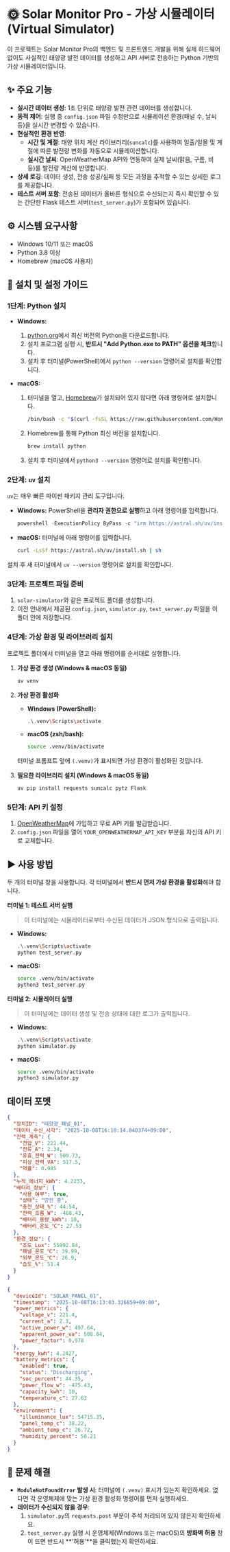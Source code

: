 

# 🌞 Solar Monitor Pro - 가상 시뮬레이터 (Virtual Simulator)

이 프로젝트는 Solar Monitor Pro의 백엔드 및 프론트엔드 개발을 위해 실제 하드웨어 없이도 사실적인 태양광 발전 데이터를 생성하고 API 서버로 전송하는 Python 기반의 가상 시뮬레이터입니다.

## ✨ 주요 기능

  - **실시간 데이터 생성**: 1초 단위로 태양광 발전 관련 데이터를 생성합니다.
  - **동적 제어**: 실행 중 `config.json` 파일 수정만으로 시뮬레이션 환경(패널 수, 날씨 등)을 실시간 변경할 수 있습니다.
  - **현실적인 환경 반영**:
      - **시간 및 계절**: 태양 위치 계산 라이브러리(`suncalc`)를 사용하여 일출/일몰 및 계절에 따른 발전량 변화를 자동으로 시뮬레이션합니다.
      - **실시간 날씨**: OpenWeatherMap API와 연동하여 실제 날씨(맑음, 구름, 비 등)를 발전량 계산에 반영합니다.
  - **상세 로깅**: 데이터 생성, 전송 성공/실패 등 모든 과정을 추적할 수 있는 상세한 로그를 제공합니다.
  - **테스트 서버 포함**: 전송된 데이터가 올바른 형식으로 수신되는지 즉시 확인할 수 있는 간단한 Flask 테스트 서버(`test_server.py`)가 포함되어 있습니다.

## ⚙️ 시스템 요구사항

  - Windows 10/11 또는 macOS
  - Python 3.8 이상
  - Homebrew (macOS 사용자)

## 🚀 설치 및 설정 가이드

### 1단계: Python 설치

  - **Windows:**

    1.  [python.org](https://python.org/)에서 최신 버전의 Python을 다운로드합니다.
    2.  설치 프로그램 실행 시, **반드시 "Add Python.exe to PATH" 옵션을 체크**합니다.
    3.  설치 후 터미널(PowerShell)에서 `python --version` 명령어로 설치를 확인합니다.

  - **macOS:**

    1.  터미널을 열고, [Homebrew](https://www.google.com/search?q=https://brew.sh/index_ko)가 설치되어 있지 않다면 아래 명령어로 설치합니다.
        ```bash
        /bin/bash -c "$(curl -fsSL https://raw.githubusercontent.com/Homebrew/install/HEAD/install.sh)"
        ```
    2.  Homebrew를 통해 Python 최신 버전을 설치합니다.
        ```bash
        brew install python
        ```
    3.  설치 후 터미널에서 `python3 --version` 명령어로 설치를 확인합니다.

### 2단계: `uv` 설치

`uv`는 매우 빠른 파이썬 패키지 관리 도구입니다.

  - **Windows:**
    PowerShell을 **관리자 권한으로 실행**하고 아래 명령어를 입력합니다.

    ```powershell
    powershell -ExecutionPolicy ByPass -c "irm https://astral.sh/uv/install.ps1 | iex"
    ```

  - **macOS:**
    터미널에 아래 명령어를 입력합니다.

    ```bash
    curl -LsSf https://astral.sh/uv/install.sh | sh
    ```

설치 후 새 터미널에서 `uv --version` 명령어로 설치를 확인합니다.

### 3단계: 프로젝트 파일 준비

1.  `solar-simulator`와 같은 프로젝트 폴더를 생성합니다.
2.  이전 안내에서 제공된 `config.json`, `simulator.py`, `test_server.py` 파일을 이 폴더 안에 저장합니다.

### 4단계: 가상 환경 및 라이브러리 설치

프로젝트 폴더에서 터미널을 열고 아래 명령어를 순서대로 실행합니다.

1.  **가상 환경 생성 (Windows & macOS 동일)**

    ```bash
    uv venv
    ```

2.  **가상 환경 활성화**

      - **Windows (PowerShell):**
        ```bash
        .\.venv\Scripts\activate
        ```
      - **macOS (zsh/bash):**
        ```bash
        source .venv/bin/activate
        ```

    터미널 프롬프트 앞에 `(.venv)`가 표시되면 가상 환경이 활성화된 것입니다.

3.  **필요한 라이브러리 설치 (Windows & macOS 동일)**

    ```bash
    uv pip install requests suncalc pytz Flask
    ```

### 5단계: API 키 설정

1.  [OpenWeatherMap](https://openweathermap.org/)에 가입하고 무료 API 키를 발급받습니다.
2.  `config.json` 파일을 열어 `YOUR_OPENWEATHERMAP_API_KEY` 부분을 자신의 API 키로 교체합니다.

## ▶️ 사용 방법

두 개의 터미널 창을 사용합니다. 각 터미널에서 **반드시 먼저 가상 환경을 활성화**해야 합니다.

**터미널 1: 테스트 서버 실행**

> 이 터미널에는 시뮬레이터로부터 수신된 데이터가 JSON 형식으로 출력됩니다.

  - **Windows:**
    ```bash
    .\.venv\Scripts\activate
    python test_server.py
    ```
  - **macOS:**
    ```bash
    source .venv/bin/activate
    python3 test_server.py
    ```

**터미널 2: 시뮬레이터 실행**

> 이 터미널에는 데이터 생성 및 전송 상태에 대한 로그가 출력됩니다.

  - **Windows:**
    ```bash
    .\.venv\Scripts\activate
    python simulator.py
    ```
  - **macOS:**
    ```bash
    source .venv/bin/activate
    python3 simulator.py
    ```

## 데이터 포멧
```json
{
  "장치ID": "태양광_패널_01",
  "데이터_수신_시각": "2025-10-08T16:10:14.840374+09:00",
  "전력_계측": {
    "전압_V": 221.44,
    "전류_A": 2.34,
    "유효_전력_W": 509.73,
    "피상_전력_VA": 517.5,
    "역률": 0.985
  },
  "누적_에너지_kWh": 4.2233,
  "배터리_정보": {
    "사용_여부": true,
    "상태": "방전 중",
    "충전_상태_%": 44.54,
    "전력_흐름_W": -468.43,
    "배터리_용량_kWh": 10,
    "배터리_온도_℃": 27.53
  },
  "환경_정보": {
    "조도_Lux": 55992.84,
    "패널_온도_℃": 39.99,
    "외부_온도_℃": 26.9,
    "습도_%": 51.4
  }
}

```

```json
{
  "deviceId": "SOLAR_PANEL_01",
  "timestamp": "2025-10-08T16:13:03.326859+09:00",
  "power_metrics": {
    "voltage_v": 221.4,
    "current_a": 2.3,
    "active_power_w": 497.64,
    "apparent_power_va": 508.84,
    "power_factor": 0.978
  },
  "energy_kwh": 4.2427,
  "battery_metrics": {
    "enabled": true,
    "status": "Discharging",
    "soc_percent": 44.35,
    "power_flow_w": -475.43,
    "capacity_kwh": 10,
    "temperature_c": 27.63
  },
  "environment": {
    "illuminance_lux": 54715.35,
    "panel_temp_c": 38.22,
    "ambient_temp_c": 26.72,
    "humidity_percent": 50.21
  }
}
```

## 🔧 문제 해결

  - **`ModuleNotFoundError` 발생 시**: 터미널에 `(.venv)` 표시가 있는지 확인하세요. 없다면 각 운영체제에 맞는 가상 환경 활성화 명령어를 먼저 실행하세요.
  - **데이터가 수신되지 않을 경우**:
    1.  `simulator.py`의 `requests.post` 부분이 주석 처리되어 있지 않은지 확인하세요.
    2.  `test_server.py` 실행 시 운영체제(Windows 또는 macOS)의 **방화벽 허용** 창이 뜨면 반드시 \*\*'허용'\*\*을 클릭했는지 확인하세요.